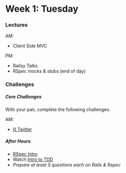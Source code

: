 # Week 1: Tuesday

### Lectures

AM:
- Client Side MVC

PM:
- Railsy Talks
- RSpec mocks & stubs (end of day)

### Challenges

##### Core Challenges

With your pair, complete the following challenges.

AM:
- [lil Twitter](../../../../lil-twitter-challenge)

##### After Hours

- [RSpec Intro](../../../../phase-3-rspec-intro-challenge)
- Watch [Intro to TDD](https://talks.devbootcamp.com/rspec-intro)
- _Prepare at least 5 questions *each* on Rails & Rspec_
